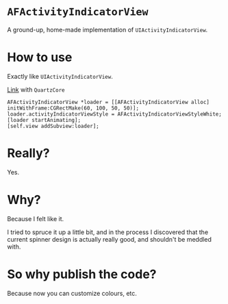 `AFActivityIndicatorView`
=======================

A ground-up, home-made implementation of `UIActivityIndicatorView`.

# How to use

Exactly like `UIActivityIndicatorView`.

[Link](http://stackoverflow.com/questions/6956432/adding-quartzcore-to-xcode-4-for-ios) with `QuartzCore`

    AFActivityIndicatorView *loader = [[AFActivityIndicatorView alloc] initWithFrame:CGRectMake(60, 100, 50, 50)];
    loader.activityIndicatorViewStyle = AFActivityIndicatorViewStyleWhite;
    [loader startAnimating];
    [self.view addSubview:loader];

# Really?

Yes.

# Why?

Because I felt like it. 

I tried to spruce it up a little bit, and in the process I discovered that the current spinner design is actually really good, and shouldn't be meddled with.

# So why publish the code?

Because now you can customize colours, etc. 

